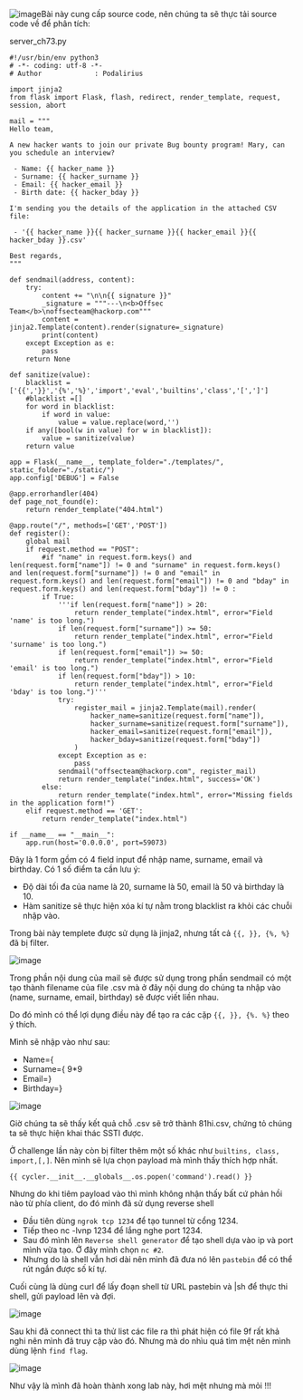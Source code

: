 ![image](https://github.com/elliSzAt/Server-Side-Template-Injection-SSTI/assets/125866921/953855bb-4300-4867-b16e-f74465119956)Bài này cung cấp source code, nên chúng ta sẽ thực tải source code về để phân tích:

server_ch73.py

```
#!/usr/bin/env python3
# -*- coding: utf-8 -*-
# Author             : Podalirius

import jinja2
from flask import Flask, flash, redirect, render_template, request, session, abort

mail = """
Hello team,

A new hacker wants to join our private Bug bounty program! Mary, can you schedule an interview?

 - Name: {{ hacker_name }}
 - Surname: {{ hacker_surname }}
 - Email: {{ hacker_email }}
 - Birth date: {{ hacker_bday }}

I'm sending you the details of the application in the attached CSV file:

 - '{{ hacker_name }}{{ hacker_surname }}{{ hacker_email }}{{ hacker_bday }}.csv'

Best regards,
"""

def sendmail(address, content):
    try:
        content += "\n\n{{ signature }}"
        _signature = """---\n<b>Offsec Team</b>\noffsecteam@hackorp.com"""
        content = jinja2.Template(content).render(signature=_signature)
        print(content)
    except Exception as e:
        pass
    return None

def sanitize(value):
    blacklist = ['{{','}}','{%','%}','import','eval','builtins','class','[',']']
    #blacklist =[]
    for word in blacklist:
        if word in value:
            value = value.replace(word,'')
    if any([bool(w in value) for w in blacklist]):
        value = sanitize(value)
    return value

app = Flask(__name__, template_folder="./templates/", static_folder="./static/")
app.config['DEBUG'] = False

@app.errorhandler(404)
def page_not_found(e):
    return render_template("404.html")

@app.route("/", methods=['GET','POST'])
def register():
    global mail
    if request.method == "POST":
        #if "name" in request.form.keys() and len(request.form["name"]) != 0 and "surname" in request.form.keys() and len(request.form["surname"]) != 0 and "email" in request.form.keys() and len(request.form["email"]) != 0 and "bday" in request.form.keys() and len(request.form["bday"]) != 0 :
        if True:
            '''if len(request.form["name"]) > 20:
                return render_template("index.html", error="Field 'name' is too long.")
            if len(request.form["surname"]) >= 50:
                return render_template("index.html", error="Field 'surname' is too long.")
            if len(request.form["email"]) >= 50:
                return render_template("index.html", error="Field 'email' is too long.")
            if len(request.form["bday"]) > 10:
                return render_template("index.html", error="Field 'bday' is too long.")'''
            try:
                register_mail = jinja2.Template(mail).render(
                    hacker_name=sanitize(request.form["name"]),
                    hacker_surname=sanitize(request.form["surname"]),
                    hacker_email=sanitize(request.form["email"]),
                    hacker_bday=sanitize(request.form["bday"])
                )
            except Exception as e:
                pass
            sendmail("offsecteam@hackorp.com", register_mail)
            return render_template("index.html", success='OK')
        else:
            return render_template("index.html", error="Missing fields in the application form!")
    elif request.method == 'GET':
        return render_template("index.html")

if __name__ == "__main__":
    app.run(host='0.0.0.0', port=59073)
```

Đây là 1 form gồm có 4 field input để nhập name, surname, email và birthday. Có 1 số điểm ta cần lưu ý:

  -  Độ dài tối đa của name là 20, surname là 50, email là 50 và birthday là 10.
  -  Hàm sanitize sẽ thực hiện xóa kí tự nằm trong blacklist ra khỏi các chuỗi nhập vào.

Trong bài này templete được sử dụng là jinja2, nhưng tất cả ``{{, }}, {%, %}`` đã bị filter.

![image](https://github.com/elliSzAt/Server-Side-Template-Injection-SSTI/assets/125866921/f7b11482-01e3-4e89-80e6-9634bb0d8bfb)

Trong phần nội dung của mail sẽ được sử dụng trong phần sendmail có một tạo thành filename của file .csv mà ở đây nội dung do chúng ta nhập vào (name, surname, email, birthday) sẽ được viết liền nhau.

Do đó mình có thể lợi dụng điều này để tạo ra các cặp ``{{, }}, {%. %}`` theo ý thích.

Mình sẽ nhập vào như sau:

  -  Name={
  -  Surname={ 9*9
  -  Email=}
  -  Birthday=}

![image](https://github.com/elliSzAt/Server-Side-Template-Injection-SSTI/assets/125866921/0693c588-af4f-4d30-94b1-5f30c3b205f9)

Giờ chúng ta sẽ thấy kết quả chỗ .csv sẽ trở thành 81hi.csv, chứng tỏ chúng ta sẽ thực hiện khai thác SSTI được.

Ở challenge lần này còn bị filter thêm một số khác như ``builtins, class, import,[,]``. Nên mình sẽ lựa chọn payload mà mình thấy thích hợp nhất.

``{{ cycler.__init__.__globals__.os.popen('command').read() }}``

Nhưng do khi tiêm payload vào thì mình không nhận thấy bất cứ phản hồi nào từ phía client, do đó mình đã sử dụng reverse shell

 - Đầu tiên dùng ``ngrok tcp 1234`` để tạo tunnel từ cổng 1234.
 - Tiếp theo nc -lvnp 1234 để lắng nghe port 1234.
 - Sau đó mình lên ``Reverse shell generator`` để tạo shell dựa vào ip và port mình vừa tạo. Ở đây mình chọn ``nc #2``.
 - Nhưng do là shell vẫn hơi dài nên mình đã đưa nó lên ``pastebin`` để có thể rút ngắn được số kí tự.

Cuối cùng là dùng curl để lấy đoạn shell từ URL pastebin và |sh để thực thi shell, gửi payload lên và đợi.

![image](https://github.com/elliSzAt/Server-Side-Template-Injection-SSTI/assets/125866921/d878cf26-60d1-4603-bf9e-92fbdcabf2ef)

Sau khi đã connect thì ta thử list các file ra thì phát hiện có file 9f rất khả nghi nên mình đã truy cập vào đó. Nhưng mà do nhìu quá tìm mệt nên mình dùng lệnh ``find flag``.

![image](https://github.com/elliSzAt/Server-Side-Template-Injection-SSTI/assets/125866921/b1fe502c-3253-4946-81f9-857a6d199798)

Như vậy là mình đã hoàn thành xong lab này, hơi mệt nhưng mà mỏi !!!
